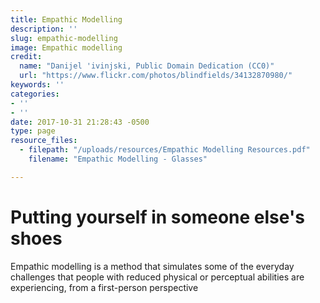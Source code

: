 ```yaml
---
title: Empathic Modelling
description: ''
slug: empathic-modelling
image: Empathic modelling
credit:
  name: "Danijel 'ivinjski, Public Domain Dedication (CC0)"
  url: "https://www.flickr.com/photos/blindfields/34132870980/"
keywords: ''
categories:
- ''
- ''
date: 2017-10-31 21:28:43 -0500
type: page
resource_files:
  - filepath: "/uploads/resources/Empathic Modelling Resources.pdf"
    filename: "Empathic Modelling - Glasses"

---
```

# Putting yourself in someone else's shoes

Empathic modelling is a method that  simulates some of the everyday challenges that  people with reduced physical or perceptual abilities are experiencing, from a first-person perspective

